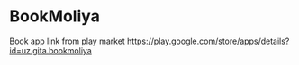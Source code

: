 # BookMoliya
Book app
link from play market
https://play.google.com/store/apps/details?id=uz.gita.bookmoliya
